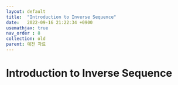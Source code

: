 ```yaml
---
layout: default
title:  "Introduction to Inverse Sequence"
date:   2022-09-16 21:22:34 +0900
usemathjax: true
nav_order : 8
collection: old
parent: 예전 자료
---
```

# Introduction to Inverse Sequence

<!-- ## PDF Download -->

<object data="../old_download/Introduction to Inverse Sequence.pdf" width="750" height="1075" type='application/pdf'></object>